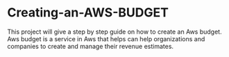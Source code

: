 # Creating-an-AWS-BUDGET
This project will give a step by 
step guide on how to create an Aws budget.
Aws budget is a service in Aws that helps can help organizations and companies to 
create and manage their revenue estimates.

 
